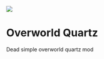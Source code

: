 [![](http://cf.way2muchnoise.eu/title/379686.svg)](https://www.curseforge.com/minecraft/mc-mods/overworld-quartz-forge)

# Overworld Quartz

Dead simple overworld quartz mod
